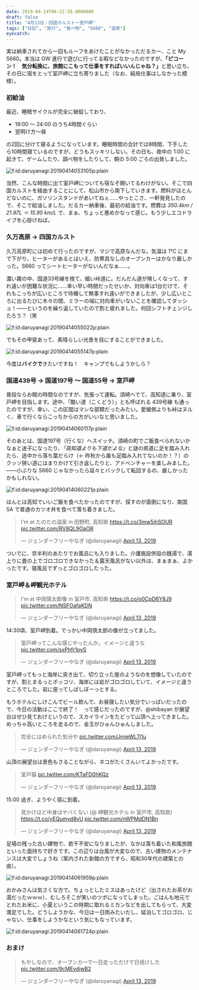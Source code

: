 ```yaml
---
date: 2019-04-14T06:22:10.0000000
draft: false
title: "4月13日：四国カルスト～室戸岬"
tags: ["日記", "旅行", "食べ物", "S660", "温泉"]
eyecatch: 
---
```

<p>実は納車されてから一回もルーフをあけたことがなかっただるカー、こと My S660。本当は GW 進行で遊びに行ってる暇などなかったのですが、<b>「ピコーン！　気分転換に、旅館にこもって仕事をすればいいんじゃね？」</b>と思い立ち、その日に宿をとって室戸岬に立ち寄りました（なお、結局仕事はしなかった模様）。</p>

<div class="section">
<h3>初給油</h3>
<p>最近、睡眠サイクルが完全に破綻しており、</p>

<ul>
<li>19:00 ～ 24:00 のうち4時間ぐらい</li>
<li>翌明け方～昼</li>
</ul><p>の2回に分けて寝るようになっています。睡眠時間の合計では8時間、下手したら10時間寝ているのですが、どうもスッキリしない。その日も、夜中の 1:00 に起きて、ゲームしたり、調べ物をしたりして、朝の 5:00 ごろの出発しました。</p><p><span itemscope itemtype="http://schema.org/Photograph"><img src="20190414053105.png" alt="f:id:daruyanagi:20190414053105p:plain" title="f:id:daruyanagi:20190414053105p:plain" class="hatena-fotolife" itemprop="image"></span></p><p>当然、こんな時間に出て室戸岬についても宿なぞ開いてるわけがない。そこで四国カルストを経由することにして、松山市から南下していきます。燃料がほとんどないのに、ガソリンスタンドがあいてねぇ……やっとこさ、一軒発見したので、そこで給油しました。だるカー納車後、最初の給油です。燃費は <i>350.4km / 21.97L ＝ 15.95 km/L</i> で、まぁ、ちょっと悪めかなって感じ。もう少しエコドライブを心掛けねば。</p>

</div>
<div class="section">
<h3>久万高原 → 四国カルスト</h3>
<p>久万高原町には初めて行ったのですが、マジで高原なんだな。気温は 1℃ にまで下がり、ヒーターがあるとはいえ、防寒具なしのオープンカーはかなり厳しかった。S660 ってシートヒーターがないんだなぁ……。</p><p>濃い霧の中、国道33号線を捨て、細い峠道に。だんだん道が険しくなって、すれ違いが困難な状況に……幸い早い時間だったせいか、対向車は1台だけで、それもこっちが広いところで待機して無事すれ違いができましたが、少し広いところに出るたびに木々の間、ミラーの端に対向車がいないことを確認してダッシュ！――というのを繰り返していたので割と疲れました。何回シフトチェンジしたろう？（笑</p><p><span itemscope itemtype="http://schema.org/Photograph"><img src="20190414055022.png" alt="f:id:daruyanagi:20190414055022p:plain" title="f:id:daruyanagi:20190414055022p:plain" class="hatena-fotolife" itemprop="image"></span></p><p>でもその甲斐あって、素晴らしい光景を目にすることができました。</p><p><span itemscope itemtype="http://schema.org/Photograph"><img src="20190414055147.png" alt="f:id:daruyanagi:20190414055147p:plain" title="f:id:daruyanagi:20190414055147p:plain" class="hatena-fotolife" itemprop="image"></span></p><p>今度は<b>バイクで</b>きたいですね！　キャンプでもしようかしら？</p>

</div>
<div class="section">
<h3>国道439号 → 国道197号 ～ 国道55号 → 室戸岬</h3>
<p>普段ならお眠の時間なのですが、気張って運転。須崎へでて、高知道に乗り、室戸岬を目指します。途中、「酷い道（こくどう）」とも呼ばれる 439号線 も通ったのですが、幸い、この区間はマシな部類だったみたい。愛媛側よりも峠はヌルく、車で行くならこっちからの方がいいなと思いました。</p><p><span itemscope itemtype="http://schema.org/Photograph"><img src="20190414060117.png" alt="f:id:daruyanagi:20190414060117p:plain" title="f:id:daruyanagi:20190414060117p:plain" class="hatena-fotolife" itemprop="image"></span></p><p>そのあとは、国道197号（行くな）へスイッチ。須崎の町でご飯食べられないかなぁと迷子になったり、<i>「高知道よりも下道だよな」</i>と謎の県道に足を踏み入れたら、途中から落ち葉だらけ（← 昨秋から誰も足踏み入れてないのか！？）のクッソ狭い道にはまりかけて引き返したりと、アドベンチャーを楽しみました。――小ぶりな S660 じゃなかったら延々とバックして転回するの、厳しかったかもしれない。</p><p><span itemscope itemtype="http://schema.org/Photograph"><img src="20190414060221.png" alt="f:id:daruyanagi:20190414060221p:plain" title="f:id:daruyanagi:20190414060221p:plain" class="hatena-fotolife" itemprop="image"></span></p><p>ほんとは高知でいいご飯を食べたかったのですが、探すのが面倒になり、南国 SA で普通のカツオ丼を食べて落ち着きました。</p><p><blockquote class="twitter-tweet" data-lang="HASH(0xd871a20)"><p lang="ja" dir="ltr">I&#39;m at たのたの温泉 in 田野町, 高知県 <a href="https://t.co/3mw5ihSOUR">https://t.co/3mw5ihSOUR</a> <a href="https://t.co/RV8QL9OaOR">pic.twitter.com/RV8QL9OaOR</a></p>&mdash; ジェンダーフリーやなぎ (@daruyanagi) <a href="https://twitter.com/daruyanagi/status/1116910184344031232?ref_src=twsrc%5Etfw">April 13, 2019</a></blockquote><script async src="https://platform.twitter.com/widgets.js" charset="utf-8"></script></p><p>ついでに、奈半利のあたりでお風呂にも入りました。介護施設併設の銭湯で、湯上りに畳の上でゴロゴロできなかった＆露天風呂がない以外は、まぁまぁ、よかったです。寝風呂でずっとゴロゴロしたった。</p>

</div>
<div class="section">
<h3>室戸岬＆岬観光ホテル</h3>
<p><blockquote class="twitter-tweet" data-lang="HASH(0xf0405c8)"><p lang="ja" dir="ltr">I&#39;m at 中岡慎太郎像 in 室戸市, 高知県 <a href="https://t.co/o0CpD6Y8J9">https://t.co/o0CpD6Y8J9</a> <a href="https://t.co/NSFOafaKDN">pic.twitter.com/NSFOafaKDN</a></p>&mdash; ジェンダーフリーやなぎ (@daruyanagi) <a href="https://twitter.com/daruyanagi/status/1116938230690193409?ref_src=twsrc%5Etfw">April 13, 2019</a></blockquote><script async src="https://platform.twitter.com/widgets.js" charset="utf-8"></script></p><p>14:30頃、室戸岬到着。でっかい中岡慎太郎の像が立ってました。</p><p><blockquote class="twitter-tweet" data-lang="HASH(0xd7dfd28)"><p lang="ja" dir="ltr">室戸岬ってこんな感じやったんか。イメージと違うな <a href="https://t.co/sxPhfr1pyS">pic.twitter.com/sxPhfr1pyS</a></p>&mdash; ジェンダーフリーやなぎ (@daruyanagi) <a href="https://twitter.com/daruyanagi/status/1116939122390650881?ref_src=twsrc%5Etfw">April 13, 2019</a></blockquote><script async src="https://platform.twitter.com/widgets.js" charset="utf-8"></script></p><p>室戸岬ってもっと海岸に突き出て、切り立った崖のようなのを想像していたのですが、割とまるっとポッコリ、海岸には岩がゴロゴロしていて、イメージと違うところでした。岩に座ってしばしぼーっとする。</p><p>もうホテルにしけこんでビール飲んで、お昼寝したい気分でいっぱいだったので、今日の活動はここで終了！　って感じだったのですが、@shibayan が展望台はぜひ見ておけというので、スカイラインをたどって山頂へ上ってきました。めっちゃ高いところを走るので、金玉がひゅんひゅんしました。</p><p><blockquote class="twitter-tweet" data-lang="HASH(0xd3b7fc0)"><p lang="ja" dir="ltr">完全にはめられた気分や <a href="https://t.co/JmieWL7l1u">pic.twitter.com/JmieWL7l1u</a></p>&mdash; ジェンダーフリーやなぎ (@daruyanagi) <a href="https://twitter.com/daruyanagi/status/1116945019967954944?ref_src=twsrc%5Etfw">April 13, 2019</a></blockquote><script async src="https://platform.twitter.com/widgets.js" charset="utf-8"></script></p><p>山頂の展望台は景色もさることながら、ネコがたくさんいてよかったです。</p><p><blockquote class="twitter-tweet" data-lang="HASH(0xe4800b0)"><p lang="ja" dir="ltr">室戸猫 <a href="https://t.co/KTaFD0hKQz">pic.twitter.com/KTaFD0hKQz</a></p>&mdash; ジェンダーフリーやなぎ (@daruyanagi) <a href="https://twitter.com/daruyanagi/status/1116953140006252544?ref_src=twsrc%5Etfw">April 13, 2019</a></blockquote><script async src="https://platform.twitter.com/widgets.js" charset="utf-8"></script></p><p>15:00 過ぎ、ようやく宿に到着。</p><p><blockquote class="twitter-tweet" data-lang="HASH(0x2608db8)"><p lang="ja" dir="ltr">見かけほど中身はヤバくない (@ 岬観光ホテル in 室戸市, 高知県) <a href="https://t.co/yEQumyd8vU">https://t.co/yEQumyd8vU</a> <a href="https://t.co/nWPMdDN1Bn">pic.twitter.com/nWPMdDN1Bn</a></p>&mdash; ジェンダーフリーやなぎ (@daruyanagi) <a href="https://twitter.com/daruyanagi/status/1116952194366963716?ref_src=twsrc%5Etfw">April 13, 2019</a></blockquote><script async src="https://platform.twitter.com/widgets.js" charset="utf-8"></script></p><p>足場の残った古い建物で、若干不安になりましたが、なかは落ち着いた和風旅館といった面持ちで好きです。この辺りは台風が大変なので、古い建物のメンテナンスは大変でしょうね（案内された新館の方ですら、昭和30年代の建築との由）。</p><p><span itemscope itemtype="http://schema.org/Photograph"><img src="20190414061959.png" alt="f:id:daruyanagi:20190414061959p:plain" title="f:id:daruyanagi:20190414061959p:plain" class="hatena-fotolife" itemprop="image"></span></p><p>おかみさんは気さくな方で。ちょっとしたミスはあったけど（出されたお茶がお湯だったｗｗｗ）、むしろそこが笑いのツボになってしまった。ごはんも地元でとれたお米に、小夏というこの時期に取れるミカンなどを出してもらって、大変満足でした。どうしようかな、今日は一日雨みたいだし、延泊してゴロゴロ、じゃない、仕事をしようかなという気にもなっています。</p><p><span itemscope itemtype="http://schema.org/Photograph"><img src="20190414061724.png" alt="f:id:daruyanagi:20190414061724p:plain" title="f:id:daruyanagi:20190414061724p:plain" class="hatena-fotolife" itemprop="image"></span><br />
</p>

</div>
<div class="section">
<h3>おまけ</h3>
<p><blockquote class="twitter-tweet" data-lang="HASH(0xe5ce650)"><p lang="ja" dir="ltr">もやしなので、オープンカーで一日走っただけで日焼けした <a href="https://t.co/9cMEydjwB2">pic.twitter.com/9cMEydjwB2</a></p>&mdash; ジェンダーフリーやなぎ (@daruyanagi) <a href="https://twitter.com/daruyanagi/status/1116952411292065792?ref_src=twsrc%5Etfw">April 13, 2019</a></blockquote><script async src="https://platform.twitter.com/widgets.js" charset="utf-8"></script></p>

</div>
